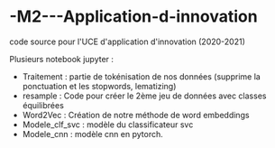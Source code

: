 # -M2---Application-d-innovation
code source pour l'UCE d'application d'innovation (2020-2021) 

Plusieurs notebook jupyter : 
- Traitement : partie de tokénisation de nos données (supprime la ponctuation et les stopwords, lematizing) 
- resample : Code pour créer le 2ème jeu de données avec classes équilibrées 
- Word2Vec : Création de notre méthode de word embeddings
- Modele_clf_svc : modèle du classificateur svc
- Modele_cnn : modèle cnn en pytorch. 
